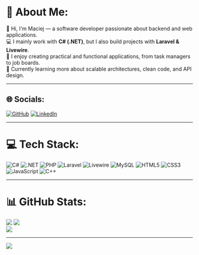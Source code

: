# 💫 About Me:
👋 Hi, I'm Maciej — a software developer passionate about backend and web applications.  
💻 I mainly work with **C# (.NET)**, but I also build projects with **Laravel & Livewire**.  
🚀 I enjoy creating practical and functional applications, from task managers to job boards.  
🌱 Currently learning more about scalable architectures, clean code, and API design.  

---

## 🌐 Socials:
[![GitHub](https://img.shields.io/badge/GitHub-181717?style=for-the-badge&logo=github&logoColor=white)](https://github.com/MaciejGuszczak)
[![LinkedIn](https://img.shields.io/badge/LinkedIn-0077B5?style=for-the-badge&logo=linkedin&logoColor=white)](https://www.linkedin.com/in/maciej-guszczak)

---

# 💻 Tech Stack:
![C#](https://img.shields.io/badge/C%23-239120?style=for-the-badge&logo=c-sharp&logoColor=white)  ![.NET](https://img.shields.io/badge/.NET-512BD4?style=for-the-badge&logo=dotnet&logoColor=white)  ![PHP](https://img.shields.io/badge/PHP-777BB4?style=for-the-badge&logo=php&logoColor=white)  ![Laravel](https://img.shields.io/badge/Laravel-FF2D20?style=for-the-badge&logo=laravel&logoColor=white)  ![Livewire](https://img.shields.io/badge/Livewire-4E56A6?style=for-the-badge&logo=laravel&logoColor=white)  ![MySQL](https://img.shields.io/badge/MySQL-005C84?style=for-the-badge&logo=mysql&logoColor=white)  ![HTML5](https://img.shields.io/badge/HTML5-E34F26?style=for-the-badge&logo=html5&logoColor=white)  ![CSS3](https://img.shields.io/badge/CSS3-1572B6?style=for-the-badge&logo=css3&logoColor=white)  ![JavaScript](https://img.shields.io/badge/JavaScript-323330?style=for-the-badge&logo=javascript&logoColor=F7DF1E)  ![C++](https://img.shields.io/badge/C++-00599C?style=for-the-badge&logo=c%2B%2B&logoColor=white) 

---

# 📊 GitHub Stats:
![](https://github-readme-stats.vercel.app/api?username=MaciejGuszczak&theme=tokyonight&hide_border=false&include_all_commits=true&count_private=true) ![](https://github-readme-streak-stats.herokuapp.com/?user=MaciejGuszczak&theme=tokyonight&hide_border=false)<br/>
![](https://github-readme-stats.vercel.app/api/top-langs/?username=MaciejGuszczak&theme=tokyonight&hide_border=false&include_all_commits=true&count_private=true&layout=compact)

---
[![](https://visitcount.itsvg.in/api?id=MaciejGuszczak&icon=5&color=6)](https://visitcount.itsvg.in)
